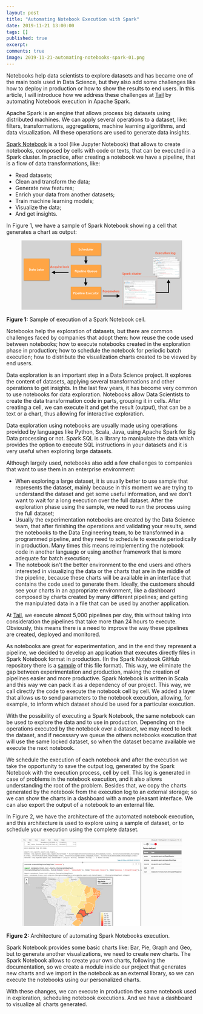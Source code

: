 ```yaml
---
layout: post
title: "Automating Notebook Execution with Spark"
date: 2019-11-21 13:00:00
tags: []
published: true
excerpt: 
comments: true
image: 2019-11-21-automating-notebooks-spark-01.png
---
```


Notebooks help data scientists to explore datasets and has became one of the main tools used in Data Science, but they also add some challenges like how to deploy in production or how to show the results to end users. In this article, I will introduce how we address these challenges at [Tail](https://www.tail.digital) by automating Notebook execution in Apache Spark.

Apache Spark is an engine that allows process big datasets using distributed machines. We can apply several operations to a dataset, like: filters, transformations, aggregations, machine learning algorithms, and data visualization. All these operations are used to generate data insights.

[Spark Notebook](http://spark-notebook.io) is a tool (like Jupyter Notebook) that allows to create notebooks, composed by cells with code or texts, that can be executed in a Spark cluster. In practice, after creating a notebook we have a pipeline, that is a flow of data transformations, like:

* Read datasets;
* Clean and transform the data;
* Generate new features;
* Enrich your data from another datasets;
* Train machine learning models;
* Visualize the data;
* And get insights.

In Figure 1, we have a sample of Spark Notebook showing a cell that generates a chart as output:

<figure>
    <a href="/images/posts/2019-11-21-automating-notebooks-spark-01.png"><img src="/images/posts/2019-11-21-automating-notebooks-spark-01.png" alt="Sample of execution of a Spark Notebook cell."></a>
</figure>

**Figure 1:** Sample of execution of a Spark Notebook cell.

Notebooks help the exploration of datasets, but there are common challenges faced by companies that adopt them: how reuse the code used between notebooks; how to execute notebooks created in the exploration phase in production; how to schedule the notebook for periodic batch execution; how to distribute the visualization charts created to be viewed by end users.

Data exploration is an important step in a Data Science project. It explores the content of datasets, applying several transformations and other operations to get insights. In the last few years, it has become very common to use notebooks for data exploration. Notebooks allow Data Scientists to create the data transformation code in parts, grouping it in cells. After creating a cell, we can execute it and get the result (output), that can be a text or a chart, thus allowing for interactive exploration.

Data exploration using notebooks are usually made using operations provided by languages like Python, Scala, Java, using Apache Spark for Big Data processing or not. Spark SQL is a library to manipulate the data which provides the option to execute SQL instructions in your datasets and it is very useful when exploring large datasets.

Although largely used, notebooks also add a few challenges to companies that want to use them in an enterprise environment:

* When exploring a large dataset, it is usually better to use sample that represents the dataset, mainly because in this moment we are trying to understand the dataset and get some useful information, and we don't want to wait for a long execution over the full dataset. After the exploration phase using the sample, we need to run the process using the full dataset;
* Usually the experimentation notebooks are created by the Data Science team, that after finishing the operations and validating your results, send the notebooks to the Data Engineering team, to be transformed in a programmed pipeline, and they need to schedule to execute periodically in production. Many times this means reimplementing the notebook code in another language or using another framework that is more adequate for batch execution;
* The notebook isn't the better environment to the end users and others interested in visualizing the data or the charts that are in the middle of the pipeline, because these charts will be available in an interface that contains the code used to generate them. Ideally, the customers should see your charts in an appropriate environment, like a dashboard composed by charts created by many different pipelines; and getting the manipulated data in a file that can be used by another application.

At [Tail](https://www.tail.digital), we execute almost 5,000 pipelines per day, this without taking into consideration the pipelines that take more than 24 hours to execute. Obviously, this means there is a need to improve the way these pipelines are created, deployed and monitored.

As notebooks are great for experimentation, and in the end they represent a pipeline, we decided to develop an application that executes directly files in Spark Notebook format in production. (In the Spark Notebook GitHub repository there is a [sample](https://raw.githubusercontent.com/spark-notebook/spark-notebook/master/notebooks/machine-learning/Spark%20Example.snb.ipynb) of this file format). This way, we eliminate the gap between experimentation and production, making the creation of pipelines easier and more productive. Spark Notebook is written in Scala and this way we can pack it as a dependency of our project. This way, we call directly the code to execute the notebook cell by cell. We added a layer that allows us to send parameters to the notebook execution, allowing, for example, to inform which dataset should be used for a particular execution.

With the possibility of executing a Spark Notebook, the same notebook can be used to explore the data and to use in production. Depending on the operations executed by the notebook over a dataset, we may need to lock the dataset, and if necessary we queue the others notebooks execution that will use the same locked dataset, so when the dataset became available we execute the next notebook.

We schedule the execution of each notebook and after the execution we take the opportunity to save the output log, generated by the Spark Notebook with the execution process, cell by cell. This log is generated in case of problems in the notebook execution, and it also allows understanding the root of the problem. Besides that, we copy the charts generated by the notebook from the execution log to an external storage; so we can show the charts in a dashboard with a more pleasant interface. We can also export the output of a notebook to an external file.

In Figure 2, we have the architecture of the automated notebook execution, and this architecture is used to explore using a sample of dataset, or to schedule your execution using the complete dataset.

<figure>
    <a href="/images/posts/2019-11-21-automating-notebooks-spark-02.png"><img src="/images/posts/2019-11-21-automating-notebooks-spark-02.png" alt="Architecture of automating Spark Notebooks execution."></a>
</figure>

**Figure 2:** Architecture of automating Spark Notebooks execution.

Spark Notebook provides some basic charts like: Bar, Pie, Graph and Geo, but to generate another visualizations, we need to create new charts. The Spark Notebook allows to create your own charts, following the documentation, so we create a module inside our project that generates new charts and we import in the notebook as an external library, so we can execute the notebooks using our personalized charts.

With these changes, we can execute in production the same notebook used in exploration, scheduling notebook executions. And we have a dashboard to visualize all charts generated.